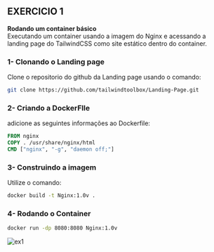 ## EXERCICIO 1

**Rodando um container básico**  
Executando um container usando a imagem do Nginx e acessando a landing page do TailwindCSS como site estático dentro do container.

### 1- Clonando o Landing page  
Clone o repositorio do github da Landing page usando o comando:

```bash
git clone https://github.com/tailwindtoolbox/Landing-Page.git
```

### 2- Criando a DockerFIle  
adicione as seguintes informações ao Dockerfile:

```dockerfile
FROM nginx
COPY . /usr/share/nginx/html
CMD ["nginx", "-g", "daemon off;"]
```

### 3- Construindo a imagem  
Utilize o comando:

```bash
docker build -t Nginx:1.0v .
```

### 4- Rodando o Container

```bash
docker run -dp 8080:8080 Nginx:1.0v
```
![ex1](https://github.com/user-attachments/assets/b00c2c8f-6e45-446b-af4a-937656961175)

